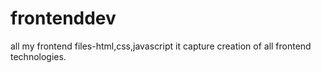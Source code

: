 # frontenddev
all my frontend files-html,css,javascript
it capture creation of all frontend technologies.
